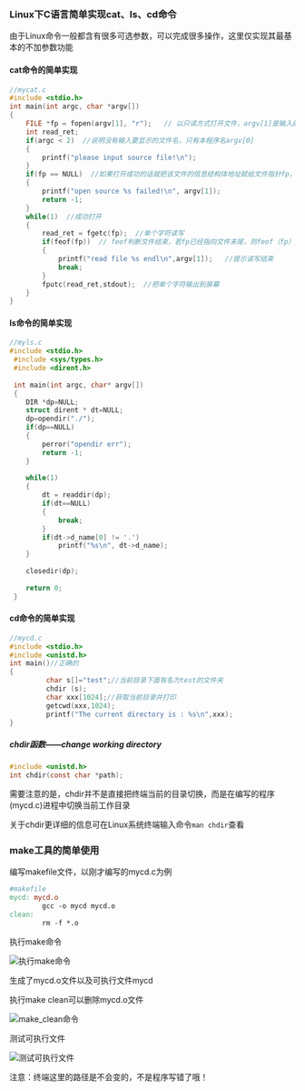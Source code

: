 ### Linux下C语言简单实现cat、ls、cd命令

由于Linux命令一般都含有很多可选参数，可以完成很多操作，这里仅实现其最基本的不加参数功能

#### cat命令的简单实现

```c
//mycat.c
#include <stdio.h>
int main(int argc, char *argv[])
{
    FILE *fp = fopen(argv[1], "r");   // 以只读方式打开文件，argv[1]是输入的要显示的文件路径名
    int read_ret;
    if(argc < 2)  //说明没有输入要显示的文件名，只有本程序名argv[0]
    {
        printf("please input source file!\n");
    }
    if(fp == NULL)  //如果打开成功的话就把该文件的信息结构体地址赋给文件指针fp，如果打开不成功的话就将文件指针fp置为无效(NULL)
    {
        printf("open source %s failed!\n", argv[1]);
        return -1;
    }
    while(1)  //成功打开
    {
        read_ret = fgetc(fp);  //单个字符读写
        if(feof(fp))  // feof判断文件结束，若fp已经指向文件末尾，则feof（fp）函数值为“真”，即返回非零值
        {
            printf("read file %s endl\n",argv[1]);   //提示读写结束       
            break;
        }
        fputc(read_ret,stdout);  //把单个字符输出到屏幕
    }
}
```

#### ls命令的简单实现

```c
//myls.c 
#include <stdio.h>
 #include <sys/types.h>
 #include <dirent.h>
 
 int main(int argc, char* argv[])
 {	
 	DIR *dp=NULL;
 	struct dirent * dt=NULL;
 	dp=opendir("./");
 	if(dp==NULL)
 	{
 		perror("opendir err");
 		return -1;
 	}
 
 	while(1)
 	{
 		dt = readdir(dp);
 		if(dt==NULL)
 		{
 			break;
 		}
 		if(dt->d_name[0] != '.')
 			printf("%s\n", dt->d_name);
 	}
 
 	closedir(dp);
 
 	return 0;
 }
```

#### cd命令的简单实现

```c
//mycd.c
#include <stdio.h>
#include <unistd.h>
int main()//正确的
{
         char s[]="test";//当前目录下面有名为test的文件夹
         chdir (s);
         char xxx[1024];//获取当前目录并打印
         getcwd(xxx,1024);
         printf("The current directory is : %s\n",xxx);
}
```

##### chdir函数——change working directory

```c
#include <unistd.h>
int chdir(const char *path);
```

需要注意的是，chdir并不是直接把终端当前的目录切换，而是在编写的程序(mycd.c)进程中切换当前工作目录

关于chdir更详细的信息可在Linux系统终端输入命令`man chdir`查看

### make工具的简单使用

编写makefile文件，以刚才编写的mycd.c为例

```makefile
#makefile
mycd: mycd.o
        gcc -o mycd mycd.o
clean:
        rm -f *.o
```

执行make命令

![执行make命令](http://q2cgswswp.bkt.clouddn.com/blog/imgs/20191212131441.png)

生成了mycd.o文件以及可执行文件mycd

执行make clean可以删除mycd.o文件

![make_clean命令](http://q2cgswswp.bkt.clouddn.com/blog/imgs/20191212131633.png)

测试可执行文件

![测试可执行文件](http://q2cgswswp.bkt.clouddn.com/blog/imgs/20191212132351.png)

注意：终端这里的路径是不会变的，不是程序写错了哦！